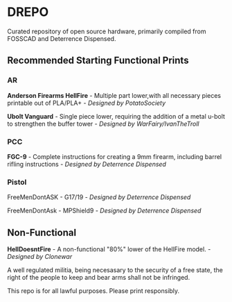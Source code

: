 # DREPO

Curated repository of open source hardware, primarily compiled from FOSSCAD and Deterrence Dispensed.

## Recommended Starting Functional Prints

### AR

**Anderson Firearms HellFire** - Multiple part lower,with all necessary pieces printable out of PLA/PLA+ - *Designed by PotatoSociety*

**Ubolt Vanguard**  - Single piece lower, requiring the addition of a metal u-bolt to strengthen the buffer tower - *Designed by WarFairy/IvanTheTroll*

### PCC

**FGC-9** - Complete instructions for creating a 9mm firearm, including barrel rifling instructions - *Designed by Deterrence Dispensed*

### Pistol

FreeMenDontASK - G17/19 - *Designed by Deterrence Dispensed*

FreeMenDontAsk - MPShield9 - *Designed by Deterrence Dispensed*

## Non-Functional

**HellDoesntFire**  - A non-functional "80%" lower of the HellFire model. - *Designed by Clonewar*




A well regulated militia, being necesasary to the security of a free state, the right of the people to keep and bear arms shall not be infringed.

This repo is for all lawful purposes. Please print responsibly.
